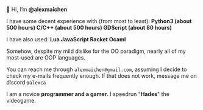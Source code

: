 👋 Hi, I’m **@alexmaichen**

I have some decent experience with (from most to least):
**Python3 (about 500 hours)
C/C++ (about 500 hours)
GDScript (about 80 hours)**

I have also used:
**Lua
JavaScript
Racket
Ocaml**

Somehow, despite my mild dislike for the OO paradigm, nearly all of my most-used are OOP languages.

You can reach me through `alexmaichen@gmail.com`, assuming I decide to check my e-mails frequently enough. If that does not work, message me on discord `@alexca`

I am a novice **programmer and a gamer**. I speedrun "**Hades**" the videogame.
